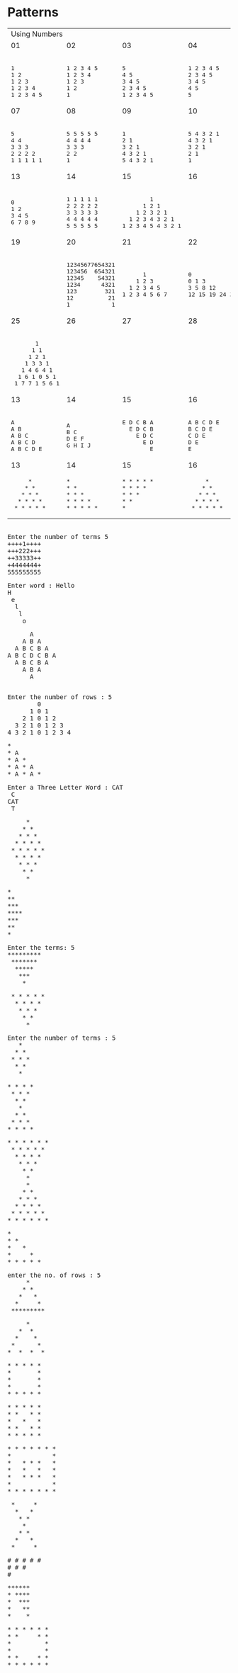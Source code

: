 # Patterns

<table>
  <tbody>
    <tr>
      <td colspan=6>Using Numbers</td>
    </tr>
    <tr>
      <td >01</td>
      <td >02</td>
      <td >03</td>
      <td >04</td>
      <td >05</td>
      <td >06</td>
    </tr>
    <tr>
<td><pre><!-- 01 -->
1 
1 2 
1 2 3 
1 2 3 4 
1 2 3 4 5 
</pre></td>
<td><pre><!-- 02 -->
1 2 3 4 5 
1 2 3 4 
1 2 3 
1 2 
1 
</pre></td>
<td><pre><!-- 03 -->
5 
4 5 
3 4 5 
2 3 4 5 
1 2 3 4 5 
</pre></td>
<td><pre><!-- 04 -->
1 2 3 4 5 
2 3 4 5 
3 4 5 
4 5 
5 
</pre></td>
<td><pre><!-- 05 -->
1 
2 2 
3 3 3 
4 4 4 4 
5 5 5 5 5 
</pre></td>
<td><pre><!-- 06 -->
1 1 1 1 1 
2 2 2 2 
3 3 3 
4 4 
5 
</pre></td>
    </tr>
    <tr>
      <td >07</td>
      <td >08</td>
      <td >09</td>
      <td >10</td>
      <td >11</td>
      <td >12</td>
    </tr>
    <tr>
<td><pre><!-- 07 -->
5
4 4 
3 3 3 
2 2 2 2 
1 1 1 1 1
</pre></td>
<td><pre><!-- 08 -->
5 5 5 5 5
4 4 4 4 
3 3 3 
2 2 
1
</pre></td>
<td><pre><!-- 09 -->
1
2 1
3 2 1
4 3 2 1
5 4 3 2 1
</pre></td>
<td><pre><!-- 10 -->
5 4 3 2 1
4 3 2 1
3 2 1
2 1
1
</pre></td>
<td><pre><!-- 11 -->
1
1 3
1 3 5
1 3 5 7
1 3 5 7 9
</pre></td>
<td><pre><!-- 12 -->
1 3 5 7 9
1 3 5 7
1 3 5
1 3 
1 
</pre></td>
    </tr>
    <tr>
      <td >13</td>
      <td >14</td>
      <td >15</td>
      <td >16</td>
      <td >17</td>
      <td >18</td>
    </tr>
    <tr>
<td><pre><!-- 00 -->
0
1 2
3 4 5
6 7 8 9
</pre></td>
<td><pre><!-- 00 -->
1 1 1 1 1 
2 2 2 2 2
3 3 3 3 3 
4 4 4 4 4
5 5 5 5 5
</pre></td>
<td ><pre><!-- 00 -->
        1
      1 2 1
    1 2 3 2 1
  1 2 3 4 3 2 1
1 2 3 4 5 4 3 2 1
</pre></td>
<td ></td>
    </tr>
    <tr>
      <td >19</td>
      <td >20</td>
      <td >21</td>
      <td >22</td>
      <td >23</td>
      <td >24</td>
    </tr>
    <tr>
<td ></td>
<td><pre><!-- 00 -->
12345677654321
123456  654321
12345    54321
1234      4321
123        321
12          21
1            1
</pre></td>
<td ><pre><!-- 00 -->
      1
    1 2 3
  1 2 3 4 5
1 2 3 4 5 6 7
</pre></td>
<td><pre><!-- 00 -->
0 
0 1 3
3 5 8 12
12 15 19 24 30 
</pre></td>
    </tr>
    <tr>
      <td >25</td>
      <td >26</td>
      <td >27</td>
      <td >28</td>
      <td >29</td>
      <td >30</td>
    </tr>
    <tr>
<td><pre><!-- 00 -->
       1 
      1 1
     1 2 1
    1 3 3 1
   1 4 6 4 1
  1 6 1 0 5 1
 1 7 7 1 5 6 1
</pre></td>
<td ></td>
    </tr>
    <tr>
      <td >13</td>
      <td >14</td>
      <td >15</td>
      <td >16</td>
      <td >17</td>
      <td >18</td>
    </tr>
    <tr>
<td><pre><!-- 00 -->
A
A B 
A B C 
A B C D 
A B C D E 
</pre></td>
<td><pre><!-- 00 -->
A 
B C 
D E F 
G H I J 
</pre></td>
<td><pre><!-- 00 -->
E D C B A
  E D C B
    E D C
      E D
        E
</pre></td>
<td><pre><!-- 00 -->
A B C D E
B C D E
C D E
D E
E
</pre></td>
<td><pre><!-- 00 -->
A A A A A 
C C C C
E E E
G G
I
</pre></td>
<td>
</td>
    </tr>
    <tr>
      <td >13</td>
      <td >14</td>
      <td >15</td>
      <td >16</td>
      <td >17</td>
      <td >18</td>
    </tr>
    <tr>
<td><pre>
     *
    * *
   * * *
  * * * *
 * * * * *
</pre></td>
<td><pre>
* 
* *
* * *
* * * *
* * * * *
</pre></td>
<td><pre>
* * * * *
* * * *
* * *
* *
*
</pre></td>
<td><pre>
     *
    * *
   * * *
  * * * *
 * * * * *
</pre></td>
    </tr>
  </tbody>
</table>

<pre><!-- 00 -->
Enter the number of terms 5
++++1++++
+++222+++
++33333++
+4444444+
555555555
</pre>
<pre>
Enter word : Hello
H
 e
  l
   l
    o
</pre>

<pre>
      A
    A B A
  A B C B A
A B C D C B A
  A B C B A
    A B A 
      A 
</pre>
<pre><!-- 00 -->
Enter the number of rows : 5
        0
      1 0 1
    2 1 0 1 2
  3 2 1 0 1 2 3
4 3 2 1 0 1 2 3 4
</pre>
<pre>
*
* A
* A *
* A * A
* A * A *
</pre>
<pre>Enter a Three Letter Word : CAT
 C 
CAT
 T 
</pre>
<pre>
     * 
    * *
   * * *
  * * * *
 * * * * *
  * * * *
   * * *
    * *
     *
</pre>

<pre>
*
**  
*** 
****
***
**
*
</pre>

<pre>
Enter the terms: 5
*********
 *******
  *****
   ***
    *
</pre>

<pre>
 * * * * * 
  * * * *
   * * *
    * *
     *
</pre>

<pre>
Enter the number of terms : 5
   * 
  * *
 * * *
  * *
   *
</pre>

<pre>
* * * * 
 * * *
  * *
   *
  * *
 * * *
* * * *
</pre>

<pre>
* * * * * * 
 * * * * *
  * * * *
   * * *
    * *
     *
     *
    * *
   * * *
  * * * *
 * * * * *
* * * * * *
</pre>

<pre>
* 
* *
*   *
*     *
* * * * *
</pre>

<pre>
enter the no. of rows : 5
     *
    * *
   *   *
  *     *
 *********
</pre>

<pre>
     *
   *  *
  *    *
 *      *
*  *  *  *
</pre>

<pre>
* * * * * 
*       *
*       *
*       *
* * * * *
</pre>

<pre>
* * * * * 
* *   * *
*   *   *
* *   * *
* * * * *
</pre>

<pre>
* * * * * * * 
*           *
*   * * *   *
*   *   *   *
*   * * *   *
*           *
* * * * * * *
</pre>

<pre>
 *     *
  *   *
   * *
    *
   * *
  *   *
 *     *
</pre>

<pre>
# # # # # 
# # #
#
</pre>

<pre>
******
* ****
*  ***
*   **
*    *
</pre>

<pre>
* * * * * * 
* *     * *
*         *
*         *
* *     * *
* * * * * *
</pre>